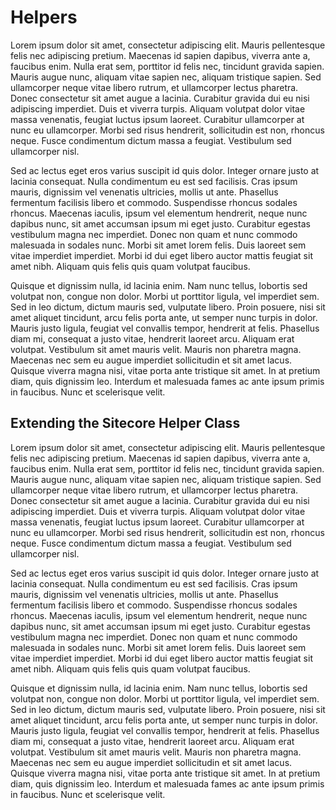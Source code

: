 # Helpers

Lorem ipsum dolor sit amet, consectetur adipiscing elit. Mauris pellentesque felis nec adipiscing pretium. Maecenas id sapien dapibus, viverra ante a, faucibus enim. Nulla erat sem, porttitor id felis nec, tincidunt gravida sapien. Mauris augue nunc, aliquam vitae sapien nec, aliquam tristique sapien. Sed ullamcorper neque vitae libero rutrum, et ullamcorper lectus pharetra. Donec consectetur sit amet augue a lacinia. Curabitur gravida dui eu nisi adipiscing imperdiet. Duis et viverra turpis. Aliquam volutpat dolor vitae massa venenatis, feugiat luctus ipsum laoreet. Curabitur ullamcorper at nunc eu ullamcorper. Morbi sed risus hendrerit, sollicitudin est non, rhoncus neque. Fusce condimentum dictum massa a feugiat. Vestibulum sed ullamcorper nisl.

Sed ac lectus eget eros varius suscipit id quis dolor. Integer ornare justo at lacinia consequat. Nulla condimentum eu est sed facilisis. Cras ipsum mauris, dignissim vel venenatis ultricies, mollis ut ante. Phasellus fermentum facilisis libero et commodo. Suspendisse rhoncus sodales rhoncus. Maecenas iaculis, ipsum vel elementum hendrerit, neque nunc dapibus nunc, sit amet accumsan ipsum mi eget justo. Curabitur egestas vestibulum magna nec imperdiet. Donec non quam et nunc commodo malesuada in sodales nunc. Morbi sit amet lorem felis. Duis laoreet sem vitae imperdiet imperdiet. Morbi id dui eget libero auctor mattis feugiat sit amet nibh. Aliquam quis felis quis quam volutpat faucibus.

Quisque et dignissim nulla, id lacinia enim. Nam nunc tellus, lobortis sed volutpat non, congue non dolor. Morbi ut porttitor ligula, vel imperdiet sem. Sed in leo dictum, dictum mauris sed, vulputate libero. Proin posuere, nisi sit amet aliquet tincidunt, arcu felis porta ante, ut semper nunc turpis in dolor. Mauris justo ligula, feugiat vel convallis tempor, hendrerit at felis. Phasellus diam mi, consequat a justo vitae, hendrerit laoreet arcu. Aliquam erat volutpat. Vestibulum sit amet mauris velit. Mauris non pharetra magna. Maecenas nec sem eu augue imperdiet sollicitudin et sit amet lacus. Quisque viverra magna nisi, vitae porta ante tristique sit amet. In at pretium diam, quis dignissim leo. Interdum et malesuada fames ac ante ipsum primis in faucibus. Nunc et scelerisque velit.

## Extending the Sitecore Helper Class

Lorem ipsum dolor sit amet, consectetur adipiscing elit. Mauris pellentesque felis nec adipiscing pretium. Maecenas id sapien dapibus, viverra ante a, faucibus enim. Nulla erat sem, porttitor id felis nec, tincidunt gravida sapien. Mauris augue nunc, aliquam vitae sapien nec, aliquam tristique sapien. Sed ullamcorper neque vitae libero rutrum, et ullamcorper lectus pharetra. Donec consectetur sit amet augue a lacinia. Curabitur gravida dui eu nisi adipiscing imperdiet. Duis et viverra turpis. Aliquam volutpat dolor vitae massa venenatis, feugiat luctus ipsum laoreet. Curabitur ullamcorper at nunc eu ullamcorper. Morbi sed risus hendrerit, sollicitudin est non, rhoncus neque. Fusce condimentum dictum massa a feugiat. Vestibulum sed ullamcorper nisl.

Sed ac lectus eget eros varius suscipit id quis dolor. Integer ornare justo at lacinia consequat. Nulla condimentum eu est sed facilisis. Cras ipsum mauris, dignissim vel venenatis ultricies, mollis ut ante. Phasellus fermentum facilisis libero et commodo. Suspendisse rhoncus sodales rhoncus. Maecenas iaculis, ipsum vel elementum hendrerit, neque nunc dapibus nunc, sit amet accumsan ipsum mi eget justo. Curabitur egestas vestibulum magna nec imperdiet. Donec non quam et nunc commodo malesuada in sodales nunc. Morbi sit amet lorem felis. Duis laoreet sem vitae imperdiet imperdiet. Morbi id dui eget libero auctor mattis feugiat sit amet nibh. Aliquam quis felis quis quam volutpat faucibus.

Quisque et dignissim nulla, id lacinia enim. Nam nunc tellus, lobortis sed volutpat non, congue non dolor. Morbi ut porttitor ligula, vel imperdiet sem. Sed in leo dictum, dictum mauris sed, vulputate libero. Proin posuere, nisi sit amet aliquet tincidunt, arcu felis porta ante, ut semper nunc turpis in dolor. Mauris justo ligula, feugiat vel convallis tempor, hendrerit at felis. Phasellus diam mi, consequat a justo vitae, hendrerit laoreet arcu. Aliquam erat volutpat. Vestibulum sit amet mauris velit. Mauris non pharetra magna. Maecenas nec sem eu augue imperdiet sollicitudin et sit amet lacus. Quisque viverra magna nisi, vitae porta ante tristique sit amet. In at pretium diam, quis dignissim leo. Interdum et malesuada fames ac ante ipsum primis in faucibus. Nunc et scelerisque velit.